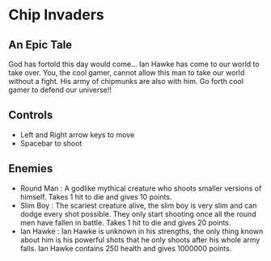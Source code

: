 # Chip Invaders

## An Epic Tale
God has fortold this day would come... Ian Hawke has come to our world to take over. You, the cool gamer, cannot allow this man to take our world without a fight. His army of chipmunks are also with him. Go forth cool gamer to defend our universe!!

## Controls
- Left and Right arrow keys to move
- Spacebar to shoot

## Enemies
- Round Man : A godlike mythical creature who shoots smaller versions of himself. Takes 1 hit to die and gives 10 points.
- Slim Boy : The scariest creature alive, the slim boy is very slim and can dodge every shot possible. They only start shooting once all the round men have fallen in battle. Takes 1 hit to die and gives 20 points.
- Ian Hawke : Ian Hawke is unknown in his strengths, the only thing known about him is his powerful shots that he only shoots after his whole army falls. Ian Hawke contains 250 health and gives 1000000 points.

